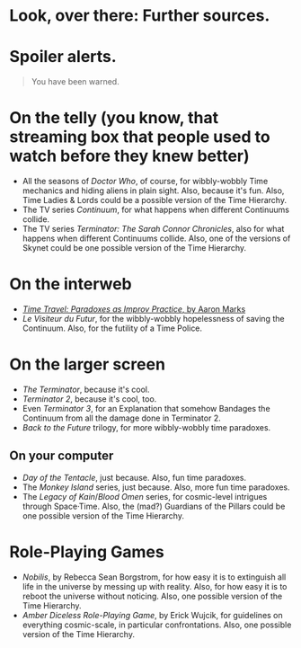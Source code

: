# Look, over there: Further sources.

# Spoiler alerts.

> You have been warned.

# 

# On the telly \(you know, that streaming box that people used to watch before they knew better\)

* All the seasons of _Doctor Who_, of course, for wibbly-wobbly Time mechanics and hiding aliens in plain sight. Also, because it's fun. Also, Time Ladies & Lords could be a possible version of the Time Hierarchy.
* The TV series _Continuum_, for what happens when different Continuums collide.
* The TV series _Terminator: The Sarah Connor Chronicles_, also for what happens when different Continuums collide. Also, one of the versions of Skynet could be one possible version of the Time Hierarchy.

# On the interweb

* [_Time Travel: Paradoxes as Improv Practice_, by Aaron Marks](https://cannibalhalflinggaming.com/2018/07/18/time-travel-paradoxes-as-improv-practice/)
* _Le Visiteur du Futur_, for the wibbly-wobbly hopelessness of saving the Continuum. Also, for the futility of a Time Police.

# On the larger screen

* _The Terminator_, because it's cool.
* _Terminator 2_, because it's cool, too.
* Even _Terminator 3_, for an Explanation that somehow Bandages the Continuum from all the damage done in Terminator 2.
* _Back to the Future_ trilogy, for more wibbly-wobbly time paradoxes.

## On your computer

* _Day of the Tentacle_, just because. Also, fun time paradoxes.
* The _Monkey Island_ series, just because. Also, more fun time paradoxes.
* The _Legacy of Kain_/_Blood Omen_ series, for cosmic-level intrigues through Space·Time. Also, the \(mad?\) Guardians of the Pillars could be one possible version of the Time Hierarchy.

# Role-Playing Games

* _Nobilis_, by Rebecca Sean Borgstrom, for how easy it is to extinguish all life in the universe by messing up with reality. Also, for how easy it is to reboot the universe without noticing. Also, one possible version of the Time Hierarchy.
* _Amber Diceless Role-Playing Game_, by Erick Wujcik, for guidelines on everything cosmic-scale, in particular confrontations. Also, one possible version of the Time Hierarchy.



